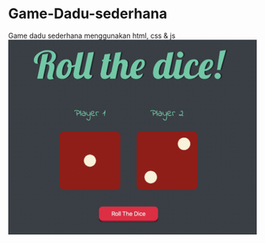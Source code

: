 # Game-Dadu-sederhana
Game dadu sederhana menggunakan html, css &amp; js <br>
![](https://github.com/Rafli-Dewanto/Game-Dadu-Sederhana/blob/master/images/preview.JPG?raw=true)

